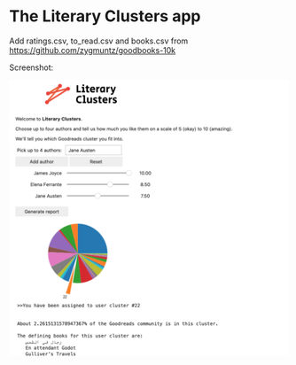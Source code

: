 # The Literary Clusters app
 Add ratings.csv, to_read.csv and books.csv from https://github.com/zygmuntz/goodbooks-10k
 
 Screenshot:
 
 ![Screenshot](screenshot.png)
